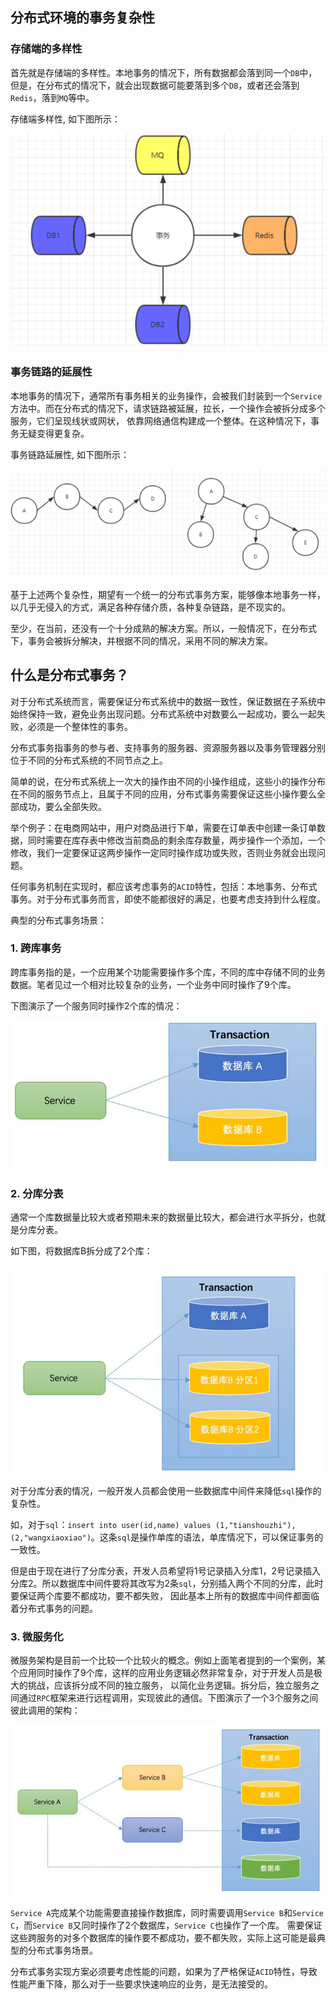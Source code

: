## 分布式环境的事务复杂性

### 存储端的多样性

首先就是存储端的多样性。本地事务的情况下，所有数据都会落到同一个`DB`中，但是，在分布式的情况下，就会出现数据可能要落到多个`DB`，或者还会落到`Redis`，落到`MQ`等中。

存储端多样性, 如下图所示：

![img_1.png](img_1.png)

### 事务链路的延展性

本地事务的情况下，通常所有事务相关的业务操作，会被我们封装到一个`Service`方法中。而在分布式的情况下，请求链路被延展，拉长，一个操作会被拆分成多个服务，它们呈现线状或网状，
依靠网络通信构建成一个整体。在这种情况下，事务无疑变得更复杂。

事务链路延展性, 如下图所示：

![img_2.png](img_2.png)

基于上述两个复杂性，期望有一个统一的分布式事务方案，能够像本地事务一样，以几乎无侵入的方式，满足各种存储介质，各种复杂链路，是不现实的。

至少，在当前，还没有一个十分成熟的解决方案。所以，一般情况下，在分布式下，事务会被拆分解决，并根据不同的情况，采用不同的解决方案。

## 什么是分布式事务？

对于分布式系统而言，需要保证分布式系统中的数据一致性，保证数据在子系统中始终保持一致，避免业务出现问题。分布式系统中对数要么一起成功，要么一起失败，必须是一个整体性的事务。

分布式事务指事务的参与者、支持事务的服务器、资源服务器以及事务管理器分别位于不同的分布式系统的不同节点之上。

简单的说，在分布式系统上一次大的操作由不同的小操作组成，这些小的操作分布在不同的服务节点上，且属于不同的应用，分布式事务需要保证这些小操作要么全部成功，要么全部失败。

举个例子：在电商网站中，用户对商品进行下单，需要在订单表中创建一条订单数据，同时需要在库存表中修改当前商品的剩余库存数量，两步操作一个添加，一个修改，我们一定要保证这两步操作一定同时操作成功或失败，否则业务就会出现问题。

任何事务机制在实现时，都应该考虑事务的`ACID`特性，包括：本地事务、分布式事务。对于分布式事务而言，即使不能都很好的满足，也要考虑支持到什么程度。

典型的分布式事务场景：

### 1. 跨库事务
   
跨库事务指的是，一个应用某个功能需要操作多个库，不同的库中存储不同的业务数据。笔者见过一个相对比较复杂的业务，一个业务中同时操作了9个库。

下图演示了一个服务同时操作2个库的情况：

![img_3.png](img_3.png)

### 2. 分库分表

通常一个库数据量比较大或者预期未来的数据量比较大，都会进行水平拆分，也就是分库分表。

如下图，将数据库B拆分成了2个库：

![img_4.png](img_4.png)

对于分库分表的情况，一般开发人员都会使用一些数据库中间件来降低`sql`操作的复杂性。

如，对于`sql`：`insert into user(id,name) values (1,"tianshouzhi"),(2,"wangxiaoxiao")`。这条`sql`是操作单库的语法，单库情况下，可以保证事务的一致性。

但是由于现在进行了分库分表，开发人员希望将1号记录插入分库1，2号记录插入分库2。所以数据库中间件要将其改写为2条`sql`，分别插入两个不同的分库，此时要保证两个库要不都成功，要不都失败，
因此基本上所有的数据库中间件都面临着分布式事务的问题。

### 3. 微服务化

微服务架构是目前一个比较一个比较火的概念。例如上面笔者提到的一个案例，某个应用同时操作了9个库，这样的应用业务逻辑必然非常复杂，对于开发人员是极大的挑战，应该拆分成不同的独立服务，
以简化业务逻辑。拆分后，独立服务之间通过`RPC`框架来进行远程调用，实现彼此的通信。下图演示了一个3个服务之间彼此调用的架构：

![img_5.png](img_5.png)

`Service A`完成某个功能需要直接操作数据库，同时需要调用`Service B`和`Service C`，而`Service B`又同时操作了2个数据库，`Service C`也操作了一个库。
需要保证这些跨服务的对多个数据库的操作要不都成功，要不都失败，实际上这可能是最典型的分布式事务场景。

分布式事务实现方案必须要考虑性能的问题，如果为了严格保证`ACID`特性，导致性能严重下降，那么对于一些要求快速响应的业务，是无法接受的。